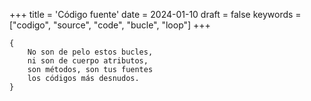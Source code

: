 +++
title = 'Código fuente'
date = 2024-01-10
draft = false
keywords = ["codigo", "source", "code", "bucle", "loop"]
+++

	{
		No son de pelo estos bucles,
		ni son de cuerpo atributos,
		son métodos, son tus fuentes
		los códigos más desnudos.
	}
